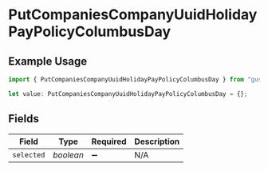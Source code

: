 # PutCompaniesCompanyUuidHolidayPayPolicyColumbusDay

## Example Usage

```typescript
import { PutCompaniesCompanyUuidHolidayPayPolicyColumbusDay } from "gusto-embedded/models/operations";

let value: PutCompaniesCompanyUuidHolidayPayPolicyColumbusDay = {};
```

## Fields

| Field              | Type               | Required           | Description        |
| ------------------ | ------------------ | ------------------ | ------------------ |
| `selected`         | *boolean*          | :heavy_minus_sign: | N/A                |